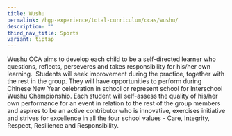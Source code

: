 ```yaml
---
title: Wushu
permalink: /hgp-experience/total-curriculum/ccas/wushu/
description: ""
third_nav_title: Sports
variant: tiptap
---
```

<p>Wushu CCA aims to develop each child to be a self-directed learner who
questions, reflects, perseveres and takes responsibility for his/her own
learning.&nbsp; Students will seek improvement during the practice, together
with the rest in the group. They will have opportunities to perform during
Chinese New Year celebration in school or represent school for Interschool
Wushu Championship. Each student will self-assess the quality of his/her
own performance for an event in relation to the rest of the group members
and aspires to be an active contributor who is innovative, exercises initiative
and strives for excellence in all the four school values - Care, Integrity,
Respect, Resilience and Responsibility.</p>
<p>
<br>
</p>
<p></p>